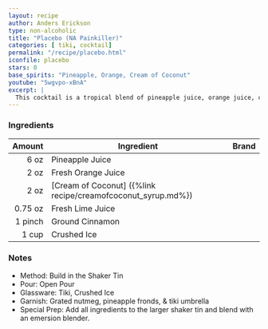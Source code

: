 ```yaml
---
layout: recipe
author: Anders Erickson
type: non-alcoholic
title: "Placebo (NA Painkiller)"
categories: [ tiki, cocktail]
permalink: "/recipe/placebo.html"
iconfile: placebo
stars: 0
base_spirits: "Pineapple, Orange, Cream of Coconut"
youtube: "5wgvpo-xBnA"
excerpt: |
  This cocktail is a tropical blend of pineapple juice, orange juice, cream of coconut, lime juice, cinnamon, and nutmeg.
---
```


### Ingredients

|  Amount | Ingredient                                                   | Brand |
| ------: | ------------------------------------------------------------ | ----- |
|    6 oz | Pineapple Juice                                              |
|    2 oz | Fresh Orange Juice                                           |
|    2 oz | [Cream of Coconut] ({%link recipe/creamofcoconut_syrup.md%}) |
| 0.75 oz | Fresh Lime Juice                                             |
| 1 pinch | Ground Cinnamon                                              |
|   1 cup | Crushed Ice                                                  |

### Notes

- Method: Build in the Shaker Tin
- Pour: Open Pour
- Glassware: Tiki, Crushed Ice
- Garnish: Grated nutmeg, pineapple fronds, & tiki umbrella
- Special Prep: Add all ingredients to the larger shaker tin and blend with an emersion blender.
